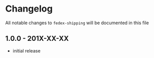 # Changelog

All notable changes to `fedex-shipping` will be documented in this file

## 1.0.0 - 201X-XX-XX

- initial release
